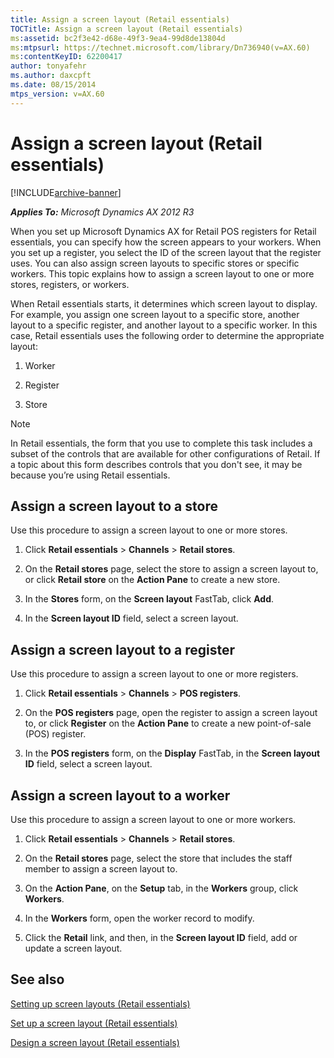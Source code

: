 ```yaml
---
title: Assign a screen layout (Retail essentials)
TOCTitle: Assign a screen layout (Retail essentials)
ms:assetid: bc2f3e42-d68e-49f3-9ea4-99d8de13804d
ms:mtpsurl: https://technet.microsoft.com/library/Dn736940(v=AX.60)
ms:contentKeyID: 62200417
author: tonyafehr
ms.author: daxcpft
ms.date: 08/15/2014
mtps_version: v=AX.60
---
```


# Assign a screen layout (Retail essentials) 


[!INCLUDE[archive-banner](includes/archive-banner.md)]


_**Applies To:** Microsoft Dynamics AX 2012 R3_

When you set up Microsoft Dynamics AX for Retail POS registers for Retail essentials, you can specify how the screen appears to your workers. When you set up a register, you select the ID of the screen layout that the register uses. You can also assign screen layouts to specific stores or specific workers. This topic explains how to assign a screen layout to one or more stores, registers, or workers.

When Retail essentials starts, it determines which screen layout to display. For example, you assign one screen layout to a specific store, another layout to a specific register, and another layout to a specific worker. In this case, Retail essentials uses the following order to determine the appropriate layout:

1.  Worker

2.  Register

3.  Store


> [!NOTE]
> <P>In Retail essentials, the form that you use to complete this task includes a subset of the controls that are available for other configurations of Retail. If a topic about this form describes controls that you don't see, it may be because you’re using Retail essentials.</P>



## Assign a screen layout to a store

Use this procedure to assign a screen layout to one or more stores.

1.  Click **Retail essentials** \> **Channels** \> **Retail stores**.

2.  On the **Retail stores** page, select the store to assign a screen layout to, or click **Retail store** on the **Action Pane** to create a new store.

3.  In the **Stores** form, on the **Screen layout** FastTab, click **Add**.

4.  In the **Screen layout ID** field, select a screen layout.

## Assign a screen layout to a register

Use this procedure to assign a screen layout to one or more registers.

1.  Click **Retail essentials** \> **Channels** \> **POS registers**.

2.  On the **POS registers** page, open the register to assign a screen layout to, or click **Register** on the **Action Pane** to create a new point-of-sale (POS) register.

3.  In the **POS registers** form, on the **Display** FastTab, in the **Screen layout ID** field, select a screen layout.

## Assign a screen layout to a worker

Use this procedure to assign a screen layout to one or more workers.

1.  Click **Retail essentials** \> **Channels** \> **Retail stores**.

2.  On the **Retail stores** page, select the store that includes the staff member to assign a screen layout to.

3.  On the **Action Pane**, on the **Setup** tab, in the **Workers** group, click **Workers**.

4.  In the **Workers** form, open the worker record to modify.

5.  Click the **Retail** link, and then, in the **Screen layout ID** field, add or update a screen layout.

## See also

[Setting up screen layouts (Retail essentials)](setting-up-screen-layouts-retail-essentials.md)

[Set up a screen layout (Retail essentials)](set-up-a-screen-layout-retail-essentials.md)

[Design a screen layout (Retail essentials)](design-a-screen-layout-retail-essentials.md)

  



